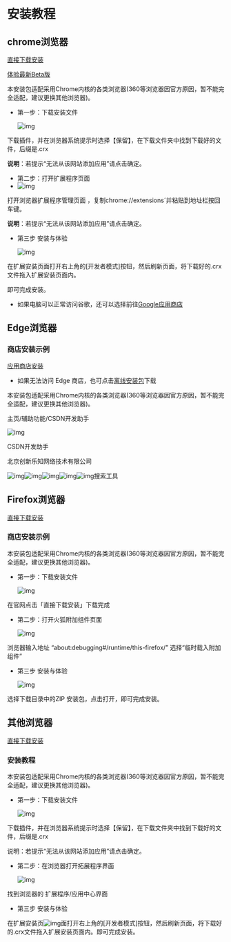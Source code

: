 # **安装教程**

## chrome浏览器

[直接下载安装](https://img-operation.csdnimg.cn/plugin/package/csdn_chrome_plugin_v2.15.2.crx)

[体验最新Beta版](https://img-operation.csdnimg.cn/plugin/package/csdn_chrome_plugin_v2.15.2.zip)

本安装包适配采用Chrome内核的各类浏览器(360等浏览器因官方原因，暂不能完全适配，建议更换其他浏览器)。

- 第一步：下载安装文件

  ![img](https://plugin.csdn.net/images/chrome-help/help-1.png)

下载插件，并在浏览器系统提示时选择【保留】，在下载文件夹中找到下载好的文件，后缀是.crx

**说明**：若提示“无法从该网站添加应用”请点击确定。

- 第二步：打开扩展程序页面
- ![img](https://plugin.csdn.net/images/chrome-help/help-2.png)

打开浏览器扩展程序管理页面 ，复制chrome://extensions´并粘贴到地址栏按回车键。

**说明**：若提示“无法从该网站添加应用”请点击确定。

- 第三步 安装与体验

  <img src="https://plugin.csdn.net/images/chrome-help/help-3.png" alt="img"  />

在扩展安装页面打开右上角的[开发者模式]按钮，然后刷新页面，将下载好的.crx文件拖入扩展安装页面内。

即可完成安装。

- 如果电脑可以正常访问谷歌，还可以选择前往[Google应用商店](https://chrome.google.com/webstore/detail/kfkdboecolemdjodhmhmcibjocfopejo)

## Edge浏览器

### 商店安装示例

[应用商店安装](https://microsoftedge.microsoft.com/addons/detail/csdn开发助手/igbflnhjjpcakhcjakbnbkncjofahlil?hl=zh-CN)

- 如果无法访问 Edge 商店，也可点击[离线安装包](https://img-operation.csdnimg.cn/plugin/package/csdn_chrome_plugin_v2.15.2.crx)下载

本安装包适配采用Chrome内核的各类浏览器(360等浏览器因官方原因，暂不能完全适配，建议更换其他浏览器)。

主页/辅助功能/CSDN开发助手

![img](https://plugin.csdn.net/images/chrome-help/plugin-logo.png)

CSDN开发助手

北京创新乐知网络技术有限公司

![img](https://plugin.csdn.net/images/chrome-help/star-icon.png)![img](https://plugin.csdn.net/images/chrome-help/star-icon.png)![img](https://plugin.csdn.net/images/chrome-help/star-icon.png)![img](https://plugin.csdn.net/images/chrome-help/star-icon.png)![img](https://plugin.csdn.net/images/chrome-help/star-icon.png)搜索工具

## Firefox浏览器

[直接下载安装](https://img-operation.csdnimg.cn/plugin/package/csdn_chrome_plugin_v2.15.2.zip)

### 商店安装示例

本安装包适配采用Chrome内核的各类浏览器(360等浏览器因官方原因，暂不能完全适配，建议更换其他浏览器)。

- 第一步：下载安装文件

  ![img](https://plugin.csdn.net/images/firefox1.png)

在官网点击「直接下载安装」下载完成

- 第二步：打开火狐附加组件页面

  ![img](https://plugin.csdn.net/images/firefox2.png)

浏览器输入地址 “about:debugging#/runtime/this-firefox/” 选择“临时载入附加组件”

- 第三步 安装与体验

  ![img](https://plugin.csdn.net/images/firefox3.png)

选择下载目录中的ZIP 安装包，点击打开，即可完成安装。

## 其他浏览器

[直接下载安装](https://img-operation.csdnimg.cn/plugin/package/csdn_chrome_plugin_v2.15.2.crx)

### 安装教程

本安装包适配采用Chrome内核的各类浏览器(360等浏览器因官方原因，暂不能完全适配，建议更换其他浏览器)。

- 第一步：下载安装文件

  ![img](https://plugin.csdn.net/images/chrome-help/help-1.png)

下载插件，并在浏览器系统提示时选择【保留】，在下载文件夹中找到下载好的文件，后缀是.crx

说明：若提示“无法从该网站添加应用”请点击确定。

- 第二步：在浏览器打开拓展程序界面

  ![img](https://plugin.csdn.net/images/chrome-help/help-2.png)

找到浏览器的 扩展程序/应用中心界面

- 第三步 安装与体验

  

在扩展安装页![img](https://plugin.csdn.net/images/chrome-help/help-3.png)面打开右上角的[开发者模式]按钮，然后刷新页面，将下载好的.crx文件拖入扩展安装页面内。即可完成安装。